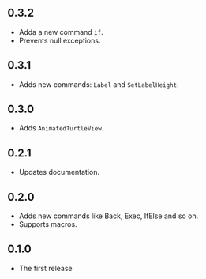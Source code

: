 ## 0.3.2

* Adda a new command `if`.
* Prevents null exceptions.

## 0.3.1

* Adds new commands: `Label` and `SetLabelHeight`.

## 0.3.0

* Adds `AnimatedTurtleView`.

## 0.2.1

* Updates documentation.

## 0.2.0

* Adds new commands like Back, Exec, IfElse and so on.
* Supports macros.

## 0.1.0

* The first release
